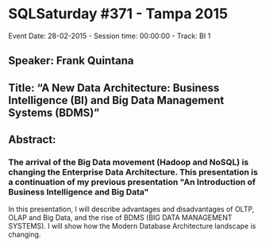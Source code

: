 # SQLSaturday #371 - Tampa 2015
Event Date: 28-02-2015 - Session time: 00:00:00 - Track: BI 1
## Speaker: Frank Quintana
## Title: “A New Data Architecture: Business Intelligence (BI) and Big Data Management Systems (BDMS)”
## Abstract:
### The arrival of the Big Data movement (Hadoop and NoSQL) is changing the Enterprise Data Architecture. This presentation is a continuation of my previous presentation "An Introduction of Business Intelligence and Big Data"
In this presentation, I will describe advantages and disadvantages of OLTP, OLAP and Big Data, and the rise of BDMS (BIG DATA MANAGEMENT SYSTEMS).  I will show how the Modern Database Architecture landscape is changing.

